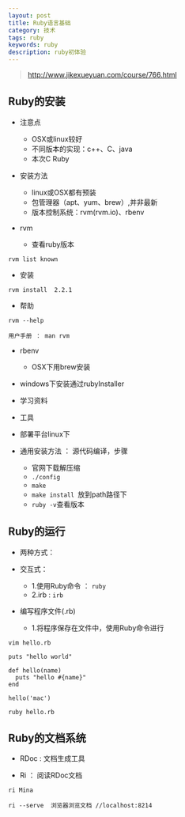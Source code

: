 ```yaml
---
layout: post
title: Ruby语言基础
category: 技术
tags: ruby
keywords: ruby
description: ruby初体验
---
```


> http://www.jikexueyuan.com/course/766.html

## Ruby的安装

* 注意点
  * OSX或linux较好
  * 不同版本的实现：c++、C、java
  * 本次C Ruby

* 安装方法
  * linux或OSX都有预装
  * 包管理器（apt、yum、brew）,并非最新
  * 版本控制系统：rvm(rvm.io)、rbenv

* rvm

  * 查看ruby版本

```
rvm list known
```
 
  * 安装

```
rvm install  2.2.1
```  

  * 帮助

```
rvm --help

用户手册 ： man rvm
```  

* rbenv
  * OSX下用brew安装  

* windows下安装通过rubyInstaller
  
* 学习资料

* 工具

* 部署平台linux下

* 通用安装方法 ： 源代码编译，步骤
  * 官网下载解压缩
  * `./config`
  * `make`
  * `make install `放到path路径下
  * `ruby -v`查看版本

## Ruby的运行

* 两种方式：
* 交互式：
  * 1.使用Ruby命令 ： `ruby`
  * 2.irb : `irb`

* 编写程序文件(.rb)
  * 1.将程序保存在文件中，使用Ruby命令进行

```
vim hello.rb

puts "hello world"

def hello(name)
  puts "hello #{name}"
end

hello('mac')

ruby hello.rb
```  


## Ruby的文档系统

* RDoc : 文档生成工具

* Ri ： 阅读RDoc文档

```
ri Mina

ri --serve  浏览器浏览文档 //localhost:8214
```
